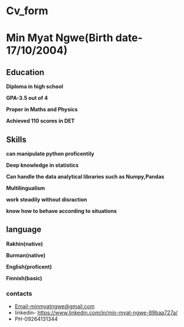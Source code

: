 # Cv_form
# Min Myat Ngwe(Birth date-17/10/2004)
## Education
**Diploma in high school**

**GPA-3.5 out of 4**

**Proper in Maths and Physics**

**Achieved 110 scores in DET**


## Skills
**can manipulate python proficentily**

**Deep knowledge in statistics**

**Can handle the data analytical libraries such as Numpy,Pandas**

**Multilingualism**

**work steadily without disraction**

**know how to behave according to situations**


## language
**Rakhin(native)**

**Burman(native)**

**English(proficent)**

**Finnish(basic)**

### contacts
- Email-minmyatngwe@gmail.com
- linkedin- https://www.linkedin.com/in/min-myat-ngwe-89baa727a/
- PH-09264131344
  
